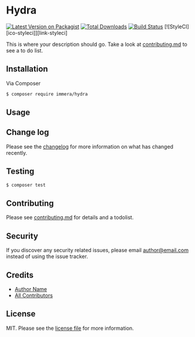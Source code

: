 # Hydra

[![Latest Version on Packagist][ico-version]][link-packagist]
[![Total Downloads][ico-downloads]][link-downloads]
[![Build Status][ico-travis]][link-travis]
[![StyleCI][ico-styleci]][link-styleci]

This is where your description should go. Take a look at [contributing.md](contributing.md) to see a to do list.

## Installation

Via Composer

``` bash
$ composer require immera/hydra
```

## Usage

## Change log

Please see the [changelog](changelog.md) for more information on what has changed recently.

## Testing

``` bash
$ composer test
```

## Contributing

Please see [contributing.md](contributing.md) for details and a todolist.

## Security

If you discover any security related issues, please email author@email.com instead of using the issue tracker.

## Credits

- [Author Name][link-author]
- [All Contributors][link-contributors]

## License

MIT. Please see the [license file](license.md) for more information.

[ico-version]: https://img.shields.io/packagist/v/immera/hydra.svg?style=flat-square
[ico-downloads]: https://img.shields.io/packagist/dt/immera/hydra.svg?style=flat-square
[ico-travis]: https://img.shields.io/travis/immera/hydra/master.svg?style=flat-square

[link-packagist]: https://packagist.org/packages/immera/hydra
[link-downloads]: https://packagist.org/packages/immera/hydra
[link-travis]: https://travis-ci.org/immera/hydra
[link-author]: https://github.com/immera
[link-contributors]: ../../contributors
